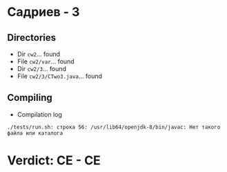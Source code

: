 # Садриев - 3
## Directories
- Dir `cw2`... found
- File `cw2/var`... found
- Dir `cw2/3`... found
- File `cw2/3/CTwo3.java`... found
## Compiling
- Compilation log
```
./tests/run.sh: строка 56: /usr/lib64/openjdk-8/bin/javac: Нет такого файла или каталога

```
# Verdict: **CE** - CE
